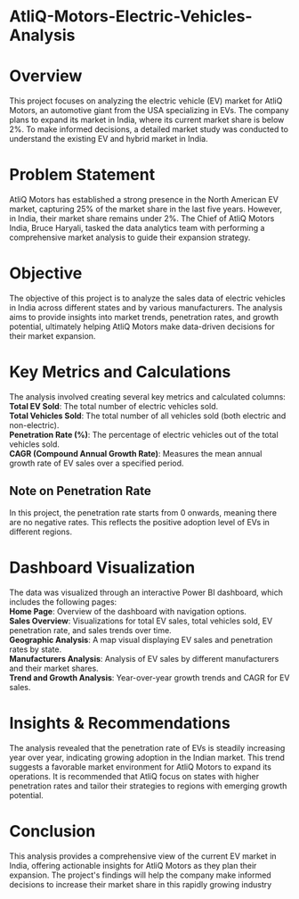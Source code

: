 # AtliQ-Motors-Electric-Vehicles-Analysis
# Overview
This project focuses on analyzing the electric vehicle (EV) market for AtliQ Motors, an automotive giant from the USA specializing in EVs. The company plans to expand its market in India, where its current market share is below 2%. To make informed decisions, a detailed market study was conducted to understand the existing EV and hybrid market in India.
# Problem Statement
AtliQ Motors has established a strong presence in the North American EV market, capturing 25% of the market share in the last five years. However, in India, their market share remains under 2%. The Chief of AtliQ Motors India, Bruce Haryali, tasked the data analytics team with performing a comprehensive market analysis to guide their expansion strategy.
# Objective
The objective of this project is to analyze the sales data of electric vehicles in India across different states and by various manufacturers. The analysis aims to provide insights into market trends, penetration rates, and growth potential, ultimately helping AtliQ Motors make data-driven decisions for their market expansion.
# Key Metrics and Calculations
The analysis involved creating several key metrics and calculated columns:<br>
<b>Total EV Sold</b>: The total number of electric vehicles sold.<br>
<b>Total Vehicles Sold</b>: The total number of all vehicles sold (both electric and non-electric).<br>
<b>Penetration Rate (%)</b>: The percentage of electric vehicles out of the total vehicles sold.<br>
<b>CAGR (Compound Annual Growth Rate)</b>: Measures the mean annual growth rate of EV sales over a specified period.<br>
## Note on Penetration Rate
In this project, the penetration rate starts from 0 onwards, meaning there are no negative rates. This reflects the positive adoption level of EVs in different regions.
# Dashboard Visualization
The data was visualized through an interactive Power BI dashboard, which includes the following pages:<br>
<b>Home Page</b>: Overview of the dashboard with navigation options.<br>
<b>Sales Overview</b>: Visualizations for total EV sales, total vehicles sold, EV penetration rate, and sales trends over time.<br>
<b>Geographic Analysis</b>: A map visual displaying EV sales and penetration rates by state.<br>
<b>Manufacturers Analysis</b>: Analysis of EV sales by different manufacturers and their market shares.<br>
<b>Trend and Growth Analysis</b>: Year-over-year growth trends and CAGR for EV sales.<br>
# Insights & Recommendations
The analysis revealed that the penetration rate of EVs is steadily increasing year over year, indicating growing adoption in the Indian market. This trend suggests a favorable market environment for AtliQ Motors to expand its operations. It is recommended that AtliQ focus on states with higher penetration rates and tailor their strategies to regions with emerging growth potential.
# Conclusion
This analysis provides a comprehensive view of the current EV market in India, offering actionable insights for AtliQ Motors as they plan their expansion. The project's findings will help the company make informed decisions to increase their market share in this rapidly growing industry

